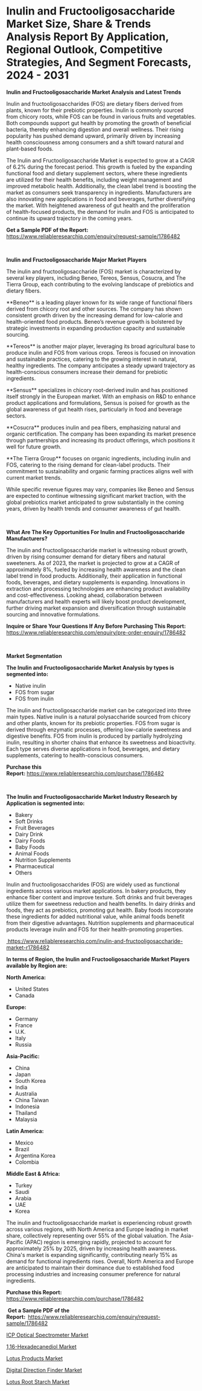 <p><h1>Inulin and Fructooligosaccharide Market Size, Share & Trends Analysis Report By Application, Regional Outlook, Competitive Strategies, And Segment Forecasts, 2024 - 2031</h1></p><p><strong>Inulin and Fructooligosaccharide Market Analysis and Latest Trends</strong></p>
<p><p>Inulin and fructooligosaccharides (FOS) are dietary fibers derived from plants, known for their prebiotic properties. Inulin is commonly sourced from chicory roots, while FOS can be found in various fruits and vegetables. Both compounds support gut health by promoting the growth of beneficial bacteria, thereby enhancing digestion and overall wellness. Their rising popularity has pushed demand upward, primarily driven by increasing health consciousness among consumers and a shift toward natural and plant-based foods.</p><p>The Inulin and Fructooligosaccharide Market is expected to grow at a CAGR of 6.2% during the forecast period. This growth is fueled by the expanding functional food and dietary supplement sectors, where these ingredients are utilized for their health benefits, including weight management and improved metabolic health. Additionally, the clean label trend is boosting the market as consumers seek transparency in ingredients. Manufacturers are also innovating new applications in food and beverages, further diversifying the market. With heightened awareness of gut health and the proliferation of health-focused products, the demand for inulin and FOS is anticipated to continue its upward trajectory in the coming years.</p></p>
<p><strong>Get a Sample PDF of the Report:&nbsp;</strong> <a href="https://www.reliableresearchiq.com/enquiry/request-sample/1786482?utm_campaign=104&utm_medium=2&utm_source=Github&utm_content=ia&utm_term=19122024&utm_id=inulin-and-fructooligosaccharide">https://www.reliableresearchiq.com/enquiry/request-sample/1786482</a></p>
<p>&nbsp;</p>
<p><strong>Inulin and Fructooligosaccharide Major Market Players</strong></p>
<p><p>The inulin and fructooligosaccharide (FOS) market is characterized by several key players, including Beneo, Tereos, Sensus, Cosucra, and The Tierra Group, each contributing to the evolving landscape of prebiotics and dietary fibers.</p><p>**Beneo** is a leading player known for its wide range of functional fibers derived from chicory root and other sources. The company has shown consistent growth driven by the increasing demand for low-calorie and health-oriented food products. Beneo’s revenue growth is bolstered by strategic investments in expanding production capacity and sustainable sourcing.</p><p>**Tereos** is another major player, leveraging its broad agricultural base to produce inulin and FOS from various crops. Tereos is focused on innovation and sustainable practices, catering to the growing interest in natural, healthy ingredients. The company anticipates a steady upward trajectory as health-conscious consumers increase their demand for prebiotic ingredients.</p><p>**Sensus** specializes in chicory root-derived inulin and has positioned itself strongly in the European market. With an emphasis on R&D to enhance product applications and formulations, Sensus is poised for growth as the global awareness of gut health rises, particularly in food and beverage sectors.</p><p>**Cosucra** produces inulin and pea fibers, emphasizing natural and organic certification. The company has been expanding its market presence through partnerships and increasing its product offerings, which positions it well for future growth.</p><p>**The Tierra Group** focuses on organic ingredients, including inulin and FOS, catering to the rising demand for clean-label products. Their commitment to sustainability and organic farming practices aligns well with current market trends.</p><p>While specific revenue figures may vary, companies like Beneo and Sensus are expected to continue witnessing significant market traction, with the global prebiotics market anticipated to grow substantially in the coming years, driven by health trends and consumer awareness of gut health.</p></p>
<p>&nbsp;</p>
<p><strong>What Are The Key Opportunities For Inulin and Fructooligosaccharide Manufacturers?</strong></p>
<p><p>The inulin and fructooligosaccharide market is witnessing robust growth, driven by rising consumer demand for dietary fibers and natural sweeteners. As of 2023, the market is projected to grow at a CAGR of approximately 8%, fueled by increasing health awareness and the clean label trend in food products. Additionally, their application in functional foods, beverages, and dietary supplements is expanding. Innovations in extraction and processing technologies are enhancing product availability and cost-effectiveness. Looking ahead, collaboration between manufacturers and health experts will likely boost product development, further driving market expansion and diversification through sustainable sourcing and innovative formulations.</p></p>
<p><strong>Inquire or Share Your Questions If Any Before Purchasing This Report:</strong> <a href="https://www.reliableresearchiq.com/enquiry/pre-order-enquiry/1786482?utm_campaign=104&utm_medium=2&utm_source=Github&utm_content=ia&utm_term=19122024&utm_id=inulin-and-fructooligosaccharide">https://www.reliableresearchiq.com/enquiry/pre-order-enquiry/1786482</a></p>
<p>&nbsp;</p>
<p><strong>Market Segmentation</strong></p>
<p><strong>The Inulin and Fructooligosaccharide Market Analysis by types is segmented into:</strong></p>
<p><ul><li>Native inulin</li><li>FOS from sugar</li><li>FOS from inulin</li></ul></p>
<p><p>The inulin and fructooligosaccharide market can be categorized into three main types. Native inulin is a natural polysaccharide sourced from chicory and other plants, known for its prebiotic properties. FOS from sugar is derived through enzymatic processes, offering low-calorie sweetness and digestive benefits. FOS from inulin is produced by partially hydrolyzing inulin, resulting in shorter chains that enhance its sweetness and bioactivity. Each type serves diverse applications in food, beverages, and dietary supplements, catering to health-conscious consumers.</p></p>
<p><strong>Purchase this Report:&nbsp;</strong><a href="https://www.reliableresearchiq.com/purchase/1786482?utm_campaign=104&utm_medium=2&utm_source=Github&utm_content=ia&utm_term=19122024&utm_id=inulin-and-fructooligosaccharide">https://www.reliableresearchiq.com/purchase/1786482</a></p>
<p>&nbsp;</p>
<p><strong>The Inulin and Fructooligosaccharide Market Industry Research by Application is segmented into:</strong></p>
<p><ul><li>Bakery</li><li>Soft Drinks</li><li>Fruit Beverages</li><li>Dairy Drink</li><li>Dairy Foods</li><li>Baby Foods</li><li>Animal Foods</li><li>Nutrition Supplements</li><li>Pharmaceutical</li><li>Others</li></ul></p>
<p><p>Inulin and fructooligosaccharides (FOS) are widely used as functional ingredients across various market applications. In bakery products, they enhance fiber content and improve texture. Soft drinks and fruit beverages utilize them for sweetness reduction and health benefits. In dairy drinks and foods, they act as prebiotics, promoting gut health. Baby foods incorporate these ingredients for added nutritional value, while animal foods benefit from their digestive advantages. Nutrition supplements and pharmaceutical products leverage inulin and FOS for their health-promoting properties.</p></p>
<p><a href="https://www.reliableresearchiq.com/inulin-and-fructooligosaccharide-market-r1786482?utm_campaign=104&utm_medium=2&utm_source=Github&utm_content=ia&utm_term=19122024&utm_id=inulin-and-fructooligosaccharide">&nbsp;https://www.reliableresearchiq.com/inulin-and-fructooligosaccharide-market-r1786482</a></p>
<p><strong>In terms of Region, the Inulin and Fructooligosaccharide Market Players available by Region are:</strong></p>
<p>
    <p> <strong> North America: </strong>
        <ul>
            <li>United States</li>
            <li>Canada</li>
        </ul>
        </p> 
    <p> <strong> Europe: </strong>
        <ul>
            <li>Germany</li>
            <li>France</li>
            <li>U.K.</li>
            <li>Italy</li>
            <li>Russia</li>
        </ul>
        </p> 
    <p> <strong> Asia-Pacific: </strong>
        <ul>
            <li>China</li>
            <li>Japan</li>
            <li>South Korea</li>
            <li>India</li>
            <li>Australia</li>
            <li>China Taiwan</li>
            <li>Indonesia</li>
            <li>Thailand</li>
            <li>Malaysia</li>
        </ul>
        </p> 
    <p> <strong> Latin America: </strong>
        <ul>
            <li>Mexico</li>
            <li>Brazil</li>
            <li>Argentina Korea</li>
            <li>Colombia</li>
        </ul>
        </p> 
    <p> <strong> Middle East & Africa: </strong>
        <ul>
            <li>Turkey</li>
            <li>Saudi</li>
            <li>Arabia</li>
            <li>UAE</li>
            <li>Korea</li>
        </ul>
    </p>
    </p>
<p><p>The inulin and fructooligosaccharide market is experiencing robust growth across various regions, with North America and Europe leading in market share, collectively representing over 55% of the global valuation. The Asia-Pacific (APAC) region is emerging rapidly, projected to account for approximately 25% by 2025, driven by increasing health awareness. China's market is expanding significantly, contributing nearly 15% as demand for functional ingredients rises. Overall, North America and Europe are anticipated to maintain their dominance due to established food processing industries and increasing consumer preference for natural ingredients.</p></p>
<p><strong>Purchase this Report: </strong><a href="https://www.reliableresearchiq.com/purchase/1786482?utm_campaign=104&utm_medium=2&utm_source=Github&utm_content=ia&utm_term=19122024&utm_id=inulin-and-fructooligosaccharide">https://www.reliableresearchiq.com/purchase/1786482</a></p>
<p>&nbsp;<strong>Get a Sample PDF of the Report:&nbsp;&nbsp;</strong><a href="https://www.reliableresearchiq.com/enquiry/request-sample/1786482?utm_campaign=104&utm_medium=2&utm_source=Github&utm_content=ia&utm_term=19122024&utm_id=inulin-and-fructooligosaccharide">https://www.reliableresearchiq.com/enquiry/request-sample/1786482</a></p>
<p><strong></strong></p>
<p><p><a href="https://www.linkedin.com/pulse/global-icp-optical-spectrometer-market-analysis-report-encompassing-am3ef?utm_campaign=104&utm_medium=2&utm_source=Github&utm_content=ia&utm_term=19122024&utm_id=inulin-and-fructooligosaccharide">ICP Optical Spectrometer Market</a></p><p><a href="https://github.com/ilonaenterline65/Market-Research-Report-List-1/blob/main/116-hexadecanediol-market.md?utm_campaign=104&utm_medium=2&utm_source=Github&utm_content=ia&utm_term=19122024&utm_id=inulin-and-fructooligosaccharide">1,16-Hexadecanediol Market</a></p><p><a href="https://www.linkedin.com/pulse/global-lotus-products-market-size-trends-analysis-regional-lvxof?utm_campaign=104&utm_medium=2&utm_source=Github&utm_content=ia&utm_term=19122024&utm_id=inulin-and-fructooligosaccharide">Lotus Products Market</a></p><p><a href="https://www.linkedin.com/pulse/research-report-analysis-digital-direction-finder-market-xat3f?utm_campaign=104&utm_medium=2&utm_source=Github&utm_content=ia&utm_term=19122024&utm_id=inulin-and-fructooligosaccharide">Digital Direction Finder Market</a></p><p><a href="https://www.linkedin.com/pulse/future-outlook-lotus-root-starch-market-20242031-anticipated-ythqf?utm_campaign=104&utm_medium=2&utm_source=Github&utm_content=ia&utm_term=19122024&utm_id=inulin-and-fructooligosaccharide">Lotus Root Starch Market</a></p></p>